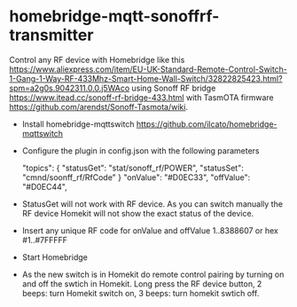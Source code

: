 # homebridge-mqtt-sonoffrf-transmitter

Control any RF device with Homebridge like this https://www.aliexpress.com/item/EU-UK-Standard-Remote-Control-Switch-1-Gang-1-Way-RF-433Mhz-Smart-Home-Wall-Switch/32822825423.html?spm=a2g0s.9042311.0.0.j5WAco using Sonoff RF bridge https://www.itead.cc/sonoff-rf-bridge-433.html with TasmOTA firmware https://github.com/arendst/Sonoff-Tasmota/wiki.

+ Install homebridge-mqttswitch https://github.com/ilcato/homebridge-mqttswitch
+ Configure the plugin in config.json with the following parameters

  "topics": {
 	  "statusGet": 	"stat/sonoff_rf/POWER",
 	  "statusSet": 	"cmnd/soonff_rf/RfCode"
	}
  "onValue": "#D0EC33",
  "offValue": "#D0EC44",

+ StatusGet will not work with RF device. As you can switch manually the RF device Homekit will not show the exact status of the device.
+ Insert any unique RF code for onValue and offValue 1..8388607 or hex #1..#7FFFFF
+ Start Homebridge
+ As the new switch is in Homekit do remote control pairing by turning on and off the swtich in Homekit. Long press the RF device button, 2 beeps: turn Homekit switch on, 3 beeps: turn homekit swtich off.
